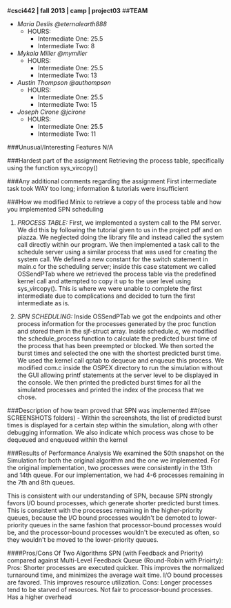#**csci442 | fall 2013 | camp | project03**
##**TEAM**

- *Maria Deslis @eternalearth888*
	* HOURS:
		+ Intermediate One: 25.5
		+ Intermediate Two: 8
- *Mykala Miller @mymiller*
	* HOURS:
		+ Intermediate One: 25.5
		+ Intermediate Two: 13
- *Austin Thompson @authompson*
	* HOURS:
		+ Intermediate One: 25.5
		+ Intermediate Two: 15
- *Joseph Cirone @jcirone*
	* HOURS:
		+ Intermediate One: 25.5
		+ Intermediate Two: 11

###Unusual/Interesting Features
N/A 

###Hardest part of the assignment
Retrieving the process table, specifically using the function sys_vircopy()

###Any additional comments regarding the assignment
First intermediate task took WAY too long; information & tutorials were insufficient

###How we modified Minix to retrieve a copy of the process table and how you implemented SPN scheduling
1. *PROCESS TABLE:*
  First, we implemented a system call to the PM server. We did this by following the tutorial given to us in the project pdf and on piazza. We neglected doing the library file and instead called the system call directly within our program. We then implemented a task call to the schedule server using a similar process that was used for creating the system call. We defined a new constant for the switch statement in main.c for the scheduling server; inside this case statement we called OSSendPTab where we retrieved the process table via the predefined kernel call and attempted to copy it up to the user level using sys_vircopy(). This is where we were unable to complete the first intermediate due to complications and decided to turn the first intermediate as is.

2. *SPN SCHEDULING:*
	Inside OSSendPTab we got the endpoints and other process information for the processes generated by the proc function and stored them in the sjf-struct array. Inside schedule.c, we modified the schedule_process function to calculate the predicted burst time of the process that has been preempted or blocked. We then sorted the burst times and selected the one with the shortest predicted burst time. We used the kernel call qptab to dequeue and enqueue this process. We modified com.c inside the OSPEX directory to run the simulation without the GUI allowing printf statements at the server level to be displayed in the console. We then printed the predicted burst times for all the simulated processes and printed the index of the process that we chose.

###Description of how team proved that SPN was implemented
	##(see SCREENSHOTS folders)
		- Within the screenshots, the list of predicted burst times is displayed for a certain step within the simulation, along with other debugging information. We also indicate which process was chose to be dequeued and enqueued within the kernel


###Results of Performance Analysis
We examined the 50th snapshot on the Simulation for both the original algorithm and the one we implemented. For the original implementation, two processes were consistently in the 13th and 14th queue. For our implementation, we had 4-6 processes remaining in the 7th and 8th queues.

This is consistent with our understanding of SPN, because SPN strongly favors I/O bound processes, which generate shorter predicted burst times. This is consistent with the processes remaining in the higher-priority queues, because the I/O bound processes wouldn't be demoted to lower-priority queues in the same fashion that processor-bound processes would be, and the processor-bound processes wouldn't be executed as often, so they wouldn't be moved to the lower-priority queues. 

####Pros/Cons Of Two Algorithms
SPN (with Feedback and Priority) compared against Multi-Level Feedback Queue (Round-Robin with Prioirty):
	Pros:
		Shorter processes are executed quicker. This improves the normalized turnaround time, and minimizes the average wait time.
		I/O bound processes are favored. This improves resource utilization.
	Cons:
		Longer processes tend to be starved of resources.
		Not fair to processor-bound processes.
		Has a higher overhead